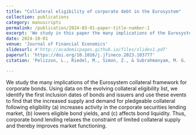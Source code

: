 ```yaml
---
title: "Collateral eligibility of corporate debt in the Eurosystem"
collection: publications
category: manuscripts
permalink: /publication/2024-03-01-paper-title-number-1
excerpt: 'We study in this paper the many implications of the Eurosystem collateral framework for corporate bonds.'
date: 2024-10-01
venue: 'Journal of Financial Economics'
slidesurl: #'http://academicpages.github.io/files/slides1.pdf'
paperurl: 'https://doi.org/10.1016/j.jfineco.2023.103777'
citation: 'Pelizzon, L., Riedel, M., Simon, Z., & Subrahmanyam, M. G. (2024). &quot;Collateral eligibility of corporate debt in the Eurosystem.&quot; <i>Journal of financial economics</i>, 153, 103777.'

---
```


We study the many implications of the Eurosystem collateral framework for corporate bonds. Using data on the evolving collateral eligibility list, we identify the first inclusion dates of bonds and issuers and use these events to find that the increased supply and demand for pledgeable collateral following eligibility (a) increases activity in the corporate securities lending market, (b) lowers eligible bond yields, and (c) affects bond liquidity. Thus, corporate bond lending relaxes the constraint of limited collateral supply and thereby improves market functioning.